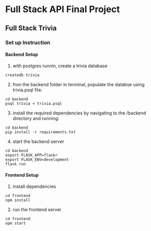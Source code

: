 # Full Stack API Final Project


## Full Stack Trivia

### Set up Instruction
#### Backend Setup
1. with postgres runnin, create a trivia database
  ```
  createdb trivia
  ```
2. fron the backend folder in terminal, populate the databse using trivia.psql file:
  ```
  cd backend
  psql trivia < trivia.psql
  ```
3. install the required dependencies by navigating to the /backend directory and running:
  ```
  cd backend
  pip install -r requirements.txt
  ```
4. start the backend server
  ```
  cd backend
  export FLASK_APP=flaskr
  export FLASK_ENV=development
  flask run 
  ```
#### Frontend Setup
1. install dependencies
  ```
  cd frontend
  npm install
  ```
2. run the frontend server
  ```
  cd frontend
  npm start
  ```


